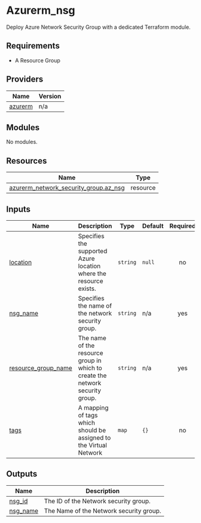 # Azurerm_nsg

Deploy Azure Network Security Group with a dedicated Terraform module.

## Requirements

* A Resource Group

## Providers

| Name | Version |
|------|---------|
| <a name="provider_azurerm"></a> [azurerm](#provider\_azurerm) | n/a |

## Modules

No modules.

## Resources

| Name | Type |
|------|------|
| [azurerm_network_security_group.az_nsg](https://registry.terraform.io/providers/hashicorp/azurerm/latest/docs/resources/network_security_group) | resource |

## Inputs

| Name | Description | Type | Default | Required |
|------|-------------|------|---------|:--------:|
| <a name="input_location"></a> [location](#input\_location) | Specifies the supported Azure location where the resource exists. | `string` | `null` | no |
| <a name="input_nsg_name"></a> [nsg\_name](#input\_nsg\_name) | Specifies the name of the network security group. | `string` | n/a | yes |
| <a name="input_resource_group_name"></a> [resource\_group\_name](#input\_resource\_group\_name) | The name of the resource group in which to create the network security group. | `string` | n/a | yes |
| <a name="input_tags"></a> [tags](#input\_tags) | A mapping of tags which should be assigned to the Virtual Network | `map` | `{}` | no |

## Outputs

| Name | Description |
|------|-------------|
| <a name="output_nsg_id"></a> [nsg\_id](#output\_nsg\_id) | The ID of the Network security group. |
| <a name="output_nsg_name"></a> [nsg\_name](#output\_nsg\_name) | The Name of the Network security group. |
